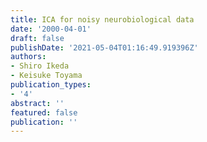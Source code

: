 ```yaml
---
title: ICA for noisy neurobiological data
date: '2000-04-01'
draft: false
publishDate: '2021-05-04T01:16:49.919396Z'
authors:
- Shiro Ikeda
- Keisuke Toyama
publication_types:
- '4'
abstract: ''
featured: false
publication: ''
---
```


